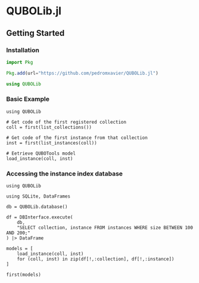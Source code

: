 # QUBOLib.jl

## Getting Started

### Installation

```julia
import Pkg

Pkg.add(url="https://github.com/pedromxavier/QUBOLib.jl")

using QUBOLib
```

### Basic Example

```@example load
using QUBOLib

# Get code of the first registered collection
coll = first(list_collections())

# Get code of the first instance from that collection
inst = first(list_instances(coll))

# Eetrieve QUBOTools model
load_instance(coll, inst)
```

### Accessing the instance index database

```@setup sql
using QUBOLib
```

```@example sql
using SQLite, DataFrames

db = QUBOLib.database()

df = DBInterface.execute(
    db,
    "SELECT collection, instance FROM instances WHERE size BETWEEN 100 AND 200;"
) |> DataFrame

models = [
    load_instance(coll, inst)
    for (coll, inst) in zip(df[!,:collection], df[!,:instance])
]

first(models)
```
